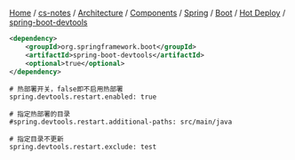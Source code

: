 [Home](https://mengxianbin.github.io) /
[cs-notes](https://mengxianbin.github.io/cs-notes/site) /
[Architecture](https://mengxianbin.github.io/cs-notes/site/Architecture) /
[Components](https://mengxianbin.github.io/cs-notes/site/Architecture/Components) /
[Spring](https://mengxianbin.github.io/cs-notes/site/Architecture/Components/Spring) /
[Boot](https://mengxianbin.github.io/cs-notes/site/Architecture/Components/Spring/Boot) /
[Hot Deploy](https://mengxianbin.github.io/cs-notes/site/Architecture/Components/Spring/Boot/Hot%20Deploy) /
[spring-boot-devtools](https://mengxianbin.github.io/cs-notes/site/Architecture/Components/Spring/Boot/Hot%20Deploy/spring-boot-devtools)

```xml
<dependency>
    <groupId>org.springframework.boot</groupId>
    <artifactId>spring-boot-devtools</artifactId>
    <optional>true</optional>
</dependency>
```

```properites
# 热部署开关，false即不启用热部署
spring.devtools.restart.enabled: true

# 指定热部署的目录
#spring.devtools.restart.additional-paths: src/main/java

# 指定目录不更新
spring.devtools.restart.exclude: test

```
